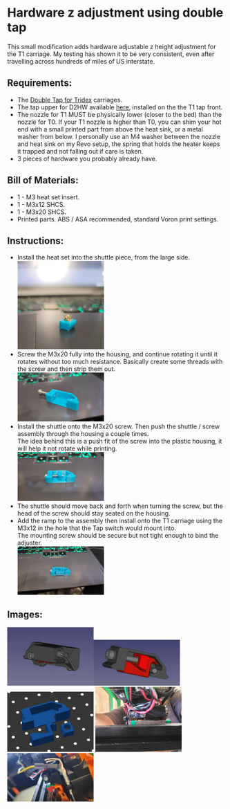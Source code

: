 # Hardware z adjustment using double tap

This small modification adds hardware adjustable z height adjustment for the T1 carriage. My testing has shown it to be very consistent, even after travelling across hundreds of miles of US interstate.

## Requirements:

<ul>
  <li>The <a href="https://github.com/joseph-greiner/Double-TAP-for-Tridex">Double Tap for Tridex</a> carriages.
  <li>The tap upper for D2HW available <a href="https://github.com/VoronDesign/Voron-Tap/blob/main/STLs/Tap_Upper_D2HW_r8.stl">here</a>, installed on the the T1 tap front.</li>
  <li>The nozzle for T1 MUST be physically lower (closer to the bed) than the nozzle for T0. If your T1 nozzle is higher than T0, you can shim your hot end with a small printed part from above the heat sink, or a metal washer from below. I personally use an M4 washer between the nozzle and heat sink on my Revo setup, the spring that holds the heater keeps it trapped and not falling out if care is taken.
  <li>3 pieces of hardware you probably already have.</li>
</ul>

## Bill of Materials:
<ul>
  <li>1 - M3 heat set insert.</li>
  <li>1 - M3x12 SHCS.</li>
  <li>1 - M3x20 SHCS.</li>
  <li>Printed parts. ABS / ASA recommended, standard Voron print settings.</li>
</ul>

## Instructions:
<ul>
  <li>Install the heat set into the shuttle piece, from the large side.<br>
    <img width=200 src="https://github.com/joseph-greiner/tridex_mods/blob/main/hardware_z_adjuster/images/assy_1.png">
  </li>
  <li>Screw the M3x20 fully into the housing, and continue rotating it until it rotates without too much resistance. Basically create some threads with the screw and then strip them out.<br>
    <img width=200 src="https://github.com/joseph-greiner/tridex_mods/blob/main/hardware_z_adjuster/images/assy_2.png">
  </li>
  <li>Install the shuttle onto the M3x20 screw. Then push the shuttle / screw assembly through the housing a couple times.<br>
      The idea behind this is a push fit of the screw into the plastic housing, it will help it not rotate while printing.<br>
    <img width=200 src="https://github.com/joseph-greiner/tridex_mods/blob/main/hardware_z_adjuster/images/assy_3.png">
  </li>
  <li>The shuttle should move back and forth when turning the screw, but the head of the screw should stay seated on the housing.</li>
  <li>Add the ramp to the assembly then install onto the T1 carriage using the M3x12 in the hole that the Tap switch would mount into.<br>
      The mounting screw should be secure but not tight enough to bind the adjuster.<br>
    <img width=200 src="https://github.com/joseph-greiner/tridex_mods/blob/main/hardware_z_adjuster/images/assy_4.png">
  </li>
  
</ul>

## Images:
<img width=200 src="https://github.com/joseph-greiner/tridex_mods/blob/main/hardware_z_adjuster/images/z_adjust_cad_0.png"><img width=200 src="https://github.com/joseph-greiner/tridex_mods/blob/main/hardware_z_adjuster/images/z_adjust_cad_1.png">
<img width=200 src="https://github.com/joseph-greiner/tridex_mods/blob/main/hardware_z_adjuster/images/z_adjust_stl.png">
<img width=200 src="https://github.com/joseph-greiner/tridex_mods/blob/main/hardware_z_adjuster/images/z_adjust_installed_0.jpg">
<img width=200 src="https://github.com/joseph-greiner/tridex_mods/blob/main/hardware_z_adjuster/images/z_adjust_installed_1.jpg">
